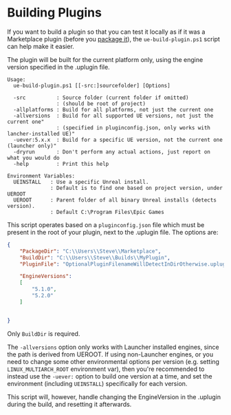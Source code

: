 # Building Plugins

If you want to build a plugin so that you can test it locally as if it was a 
Marketplace plugin (before you [package it](PluginPackage.md)), the 
`ue-build-plugin.ps1` script can help make it easier.

The plugin will be built for the current platform only, using the engine version
specified in the .uplugin file.


```
Usage:
  ue-build-plugin.ps1 [[-src:]sourcefolder] [Options]

  -src          : Source folder (current folder if omitted)
                : (should be root of project)
  -allplatforms : Build for all platforms, not just the current one
  -allversions  : Build for all supported UE versions, not just the current one"
                : (specified in pluginconfig.json, only works with lancher-installed UE)"
  -uever:5.x.x  : Build for a specific UE version, not the current one (launcher only)"
  -dryrun       : Don't perform any actual actions, just report on what you would do
  -help         : Print this help

Environment Variables:
  UEINSTALL   : Use a specific Unreal install.
              : Default is to find one based on project version, under UEROOT
  UEROOT      : Parent folder of all binary Unreal installs (detects version).
              : Default C:\Program Files\Epic Games
```

This script operates based on a `pluginconfig.json` file which must be present
in the root of your plugin, next to the .uplugin file. The options are:

```json
{
    "PackageDir": "C:\\Users\\Steve\\Marketplace",
    "BuildDir": "C:\\Users\\Steve\\Builds\\MyPlugin",
    "PluginFile": "OptionalPluginFilenameWillDetectInDirOtherwise.uplugin",

    "EngineVersions":
    [
        "5.1.0",
        "5.2.0"
    ]


}
```

Only `BuildDir` is required.

The `-allversions` option only works with Launcher installed engines,
since the path is derived from UEROOT. If using non-Launcher engines, or you
need to change some other environmental options per version (e.g. setting
`LINUX_MULTIARCH_ROOT` environment var), then you're recommended to instead
use the `-uever:` option to build one version at a time, and set the environment
(including `UEINSTALL`) specifically for each version.

This script will, however, handle changing the EngineVersion in the .uplugin
during the build, and resetting it afterwards.
